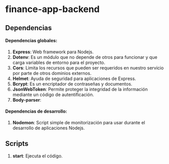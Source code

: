 # finance-app-backend

## Dependencias
#### Dependencias globales:
1. **Express**: Web framework para Nodejs.
2. **Dotenv**: Es un módulo que no depende de otros para funcionar y que carga variables de entorno para el proyecto.
3. **Cors**: Limita los recursos que pueden ser requeridos en nuestro servicio por parte de otros dominios externos.
4. **Helmet**: Ayuda de seguridad para aplicaciones de Express.
5. **Bcrypt**: Es un encriptador de contraseñas y documentos.
6. **JsonWebToken**: Permite proteger la integridad de la información mediante un código de autentificación.
7. **Body-parser**:

#### Dependencias de desarrollo:
1. **Nodemon**: Script simple de monitorización para usar durante el desarrollo de aplicaciones Nodejs.

## Scripts
1. **start**: Ejecuta el código.